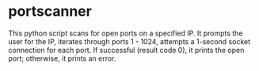 # portscanner
This python script scans for open ports on a specified IP. It prompts the user for the IP, iterates through ports 1 - 1024, attempts a 1-second socket connection for each port. If successful (result code 0), it prints the open port; otherwise, it prints an error. 
